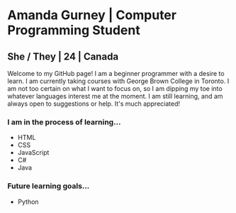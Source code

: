<h1>Amanda Gurney | Computer Programming Student</h1>
<h2>She / They | 24 | Canada</h2>
Welcome to my GitHub page! I am a beginner programmer with a desire to learn. I am currently taking courses with George Brown College in Toronto. I am not too certain on what I want to focus on, so I am dipping my toe into whatever languages interest me at the moment. I am still learning, and am always open to suggestions or help. It's much appreciated!


<h3>I am in the process of learning...</h3>
  <ul>
    <li>HTML</li>
    <li>CSS</li>
    <li>JavaScript</li>
    <li>C#</li>
    <li>Java</li>
  </ul>
  
<h3>Future learning goals...</h3>
<ul>
  <li>Python</li>
<!--
**TheGeneralJay/TheGeneralJay** is a ✨ _special_ ✨ repository because its `README.md` (this file) appears on your GitHub profile.

Here are some ideas to get you started:

- 🔭 I’m currently working on ...
- 🌱 I’m currently learning ...
- 👯 I’m looking to collaborate on ...
- 🤔 I’m looking for help with ...
- 💬 Ask me about ...
- 📫 How to reach me: ...
- 😄 Pronouns: ...
- ⚡ Fun fact: ...
-->
